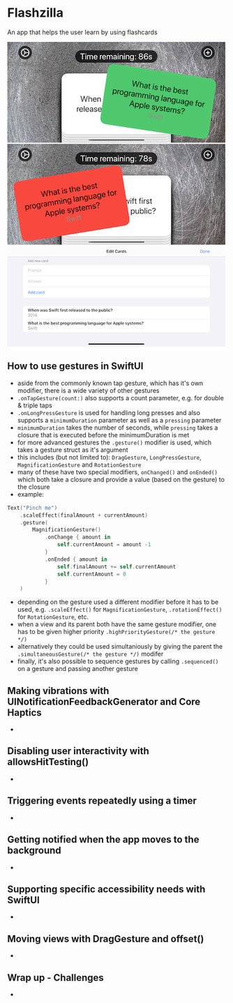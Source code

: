 # Flashzilla
An app that helps the user learn by using flashcards

![App screenshot](Flashzilla1.png) ![App screenshot](Flashzilla2.png) ![App screenshot](Flashzilla3.png)


## How to use gestures in SwiftUI
- aside from the commonly known tap gesture, which has it's own modifier, there is a wide variety of other gestures
- `.onTapGesture(count:)` also supports a count parameter, e.g. for double & triple taps
- `.onLongPressGesture` is used for handling long presses and also supports a `minimumDuration` parameter as well as a `pressing` parameter
- `minimumDuration` takes the number of seconds, while `pressing` takes a closure that is executed before the minimumDuration is met
- for more advanced gestures the `.gesture()` modifier is used, which takes a gesture struct as it's argument
- this includes (but not limited to): `DragGesture`, `LongPressGesture`, `MagnificationGesture` and `RotationGesture`
- many of these have two special modifiers, `onChanged()` and `onEnded()` which both take a closure and provide a value (based on the gesture) to the closure
- example:

```swift
Text("Pinch me")
    .scaleEffect(finalAmount + currentAmount)
    .gesture(
        MagnificationGesture()
            .onChange { amount in
                self.currentAmount = amount -1
            }
            .onEnded { amount in
                self.finalAmount += self.currentAmount
                self.currentAmount = 0
            }
    )
```
- depending on the gesture used a different modifier before it has to be used, e.g. `.scaleEffect()` for `MagnificationGesture`, `.rotationEffect()` for `RotationGesture`, etc.
- when a view and its parent both have the same gesture modifier, one has to be given higher priority `.highPriorityGesture(/* the gesture */)`
- alternatively they could be used simultaniously by giving the parent the `.simultaneousGesture(/* the gesture */)` modifer
- finally, it's also possible to sequence gestures by calling `.sequenced()` on a gesture and passing another gesture

## Making vibrations with UINotificationFeedbackGenerator and Core Haptics
- 

## Disabling user interactivity with allowsHitTesting()
- 

## Triggering events repeatedly using a timer
- 

## Getting notified when the app moves to the background
- 

## Supporting specific accessibility needs with SwiftUI
- 

## Moving views with DragGesture and offset()
- 

## Wrap up - Challenges
- 
